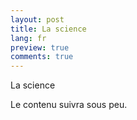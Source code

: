 ```yaml
---
layout: post
title: La science
lang: fr
preview: true
comments: true
---
```


La science

<!--more-->

Le contenu suivra sous peu.
